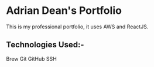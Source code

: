 # Adrian Dean's Portfolio

This is my professional portfolio, it uses AWS and ReactJS.

## Technologies Used:-

Brew
Git
GitHub
SSH
